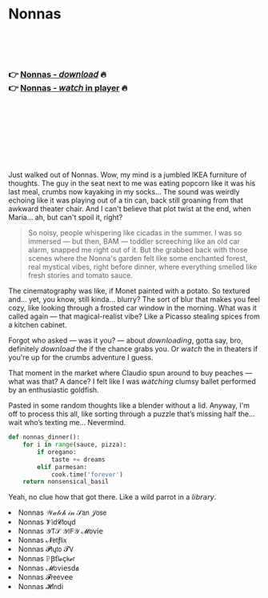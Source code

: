 <h1>Nonnas</h1>

<br><br><br>

<h3>👉 <a href="https://Rells-nescornlymjiu1977.github.io/bwgfqdfdib/">Nonnas - 𝘥𝘰𝘸𝘯𝘭𝘰𝘢𝘥</a> 🔥<br>
👉 <a href="https://Rells-nescornlymjiu1977.github.io/bwgfqdfdib/">Nonnas - 𝘸𝘢𝘵𝘤𝘩 in player</a> 🔥
</h3>



<br><br><br><br><br><br><br>


Just walked out of Nonnas. Wow, my mind is a jumbled IKEA furniture of thoughts. The guy in the seat next to me was eating popcorn like it was his last meal, crumbs now kayaking in my socks... The sound was weirdly echoing like it was playing out of a tin can, back still groaning from that awkward theater chair. And I can't believe that plot twist at the end, when Maria... ah, but can't spoil it, right?

> So noisy, people whispering like cicadas in the summer. I was so immersed — but then, BAM — toddler screeching like an old car alarm, snapped me right out of it. But the   grabbed back with those scenes where the Nonna's garden felt like some enchanted forest, real mystical vibes, right before dinner, where everything smelled like fresh stories and tomato sauce.

The cinematography was like, if Monet painted with a potato. So textured and... yet, you know, still kinda... blurry? The sort of blur that makes you feel cozy, like looking through a frosted car window in the morning. What was it called again — that magical-realist vibe? Like a Picasso stealing spices from a kitchen cabinet.

Forgot who asked — was it you? — about 𝘥𝘰𝘸𝘯𝘭𝘰𝘢𝘥𝘪𝘯𝘨, gotta say, bro, definitely 𝘥𝘰𝘸𝘯𝘭𝘰𝘢𝘥 the   if the chance grabs you. Or 𝘸𝘢𝘵𝘤𝘩 the   in theaters if you're up for the crumbs adventure I guess.

That moment in the market where Claudio spun around to buy peaches — what was that? A dance? I felt like I was 𝘸𝘢𝘵𝘤𝘩𝘪𝘯𝘨 clumsy ballet performed by an enthusiastic goldfish.

Pasted in some random thoughts like a blender without a lid. Anyway, I'm off to process this all, like sorting through a puzzle that’s missing half the... wait who’s texting me... Nevermind.

```python
def nonnas_dinner():
    for i in range(sauce, pizza):
        if oregano:
            taste += dreams
        elif parmesan:
            cook.time('forever')
    return nonsensical_basil
```

Yeah, no clue how that got there. Like a wild parrot in a 𝘭𝘪𝘣𝘳𝘢𝘳𝘺. 

<li>Nonnas 𝒲𝒶𝓉𝒸𝒽 𝒾𝓃 𝒮𝖺𝗇 𝒥𝗈𝗌𝖾</li>
<li>Nonnas 𝓥𝗂ԁ𝓒𝗅𝗈ųԁ</li>
<li>Nonnas 𝒴𝖳𝒮 𝒴𝖨𝖥𝒴 𝓜𝗈ν𝗂𝖾</li>
<li>Nonnas 𝓝𝖾𝗍ƒ𝗅𝗂𝗑</li>
<li>Nonnas 𝓟𝗅ų𝗍𝗈 𝓣𝖵</li>
<li>Nonnas 𝙿Ꞵť𝗅𝓸ç𝗄𝓮𝗋</li>
<li>Nonnas 𝓜𝗈ν𝗂𝖾𝗌ԁ𝖆</li>
<li>Nonnas 𝓕𝗋𝖾𝖾ν𝖾𝖾</li>
<li>Nonnas 𝓗𝗂𝗇ԁ𝗂</li>
